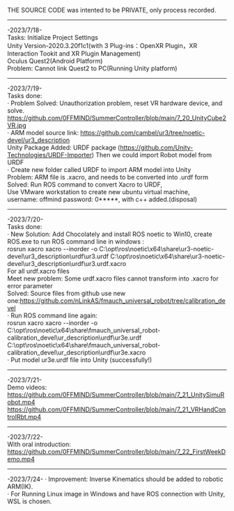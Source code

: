 THE SOURCE CODE was intented to be PRIVATE, only process recorded.
***
-2023/7/18-     
Tasks: Initialize Project Settings   
Unity Version-2020.3.20f1c1(with 3 Plug-ins：OpenXR Plugin，XR Interaction Tookit and XR Plugin Management)   
Oculus Quest2(Android Platform)      
Problem: Cannot link Quest2 to PC(Running Unity platform)    
***
-2023/7/19-    
Tasks done:    
· Problem Solved: Unauthorization problem, reset VR hardware device, and solve.   
https://github.com/0FFMIND/SummerController/blob/main/7_20_UnityCube2VR.jpg      
· ARM model source link: https://github.com/cambel/ur3/tree/noetic-devel/ur3_description   
Unity Package Added: URDF package (https://github.com/Unity-Technologies/URDF-Importer) Then we could import Robot model from URDF   
· Create new folder called URDF to import ARM model into Unity   
Problem: ARM file is .xacro, and needs to be converted into .urdf form  
Solved: Run ROS command to convert Xacro to URDF,   
Use VMware workstation to create new ubuntu virtual machine,    
username: offmind password: 0*****, with c++ added.(disposal)   
***
-2023/7/20-      
Tasks done:   
· New Solution: Add Chocolately and install ROS noetic to Win10, create ROS.exe to run ROS command line in windows :   
rosrun xacro xacro --inorder -o C:\opt\ros\noetic\x64\share\ur3-noetic-devel\ur3_description\urdf\ur3.urdf C:\opt\ros\noetic\x64\share\ur3-noetic-devel\ur3_description\urdf\ur3.urdf.xacro    
For all urdf.xacro files   
Meet new problem: Some urdf.xacro files cannot transform into .xacro for error parameter   
Solved: Source files from github use new one:https://github.com/nLinkAS/fmauch_universal_robot/tree/calibration_devel   
· Run ROS command line again:    
rosrun xacro xacro --inorder -o C:\opt\ros\noetic\x64\share\fmauch_universal_robot-calibration_devel\ur_description\urdf\ur3e.urdf C:\opt\ros\noetic\x64\share\fmauch_universal_robot-calibration_devel\ur_description\urdf\ur3e.xacro    
· Put model ur3e.urdf file into Unity (successfully!)    
***
-2023/7/21-     
Demo videos:    
https://github.com/0FFMIND/SummerController/blob/main/7_21_UnitySimuRobot.mp4
https://github.com/0FFMIND/SummerController/blob/main/7_21_VRHandControlRbt.mp4
***
-2023/7/22-   
With oral introduction:   
https://github.com/0FFMIND/SummerController/blob/main/7_22_FirstWeekDemo.mp4   
***
-2023/7/24-
· Improvement: Inverse Kinematics should be added to robotic ARM(IK).    
· For Running Linux image in Windows and have ROS connection with Unity, WSL is chosen.